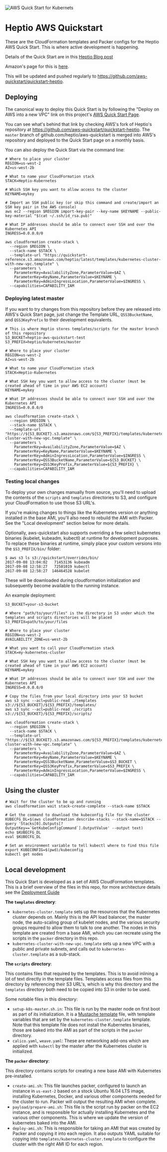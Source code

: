 ![AWS Quick Start for Kubernets](images/banner.jpg)

# Heptio AWS Quickstart

These are the CloudFormation templates and Packer configs for the Heptio AWS Quick Start.  This is where active development is happening.

Details of the Quick Start are in this [Heptio Blog post](https://blog.heptio.com/aws-quickstart-for-kubernetes-26ccaf7e1c8f#.aqb0bit5l)

Amazon's page for this is [here](https://aws.amazon.com/quickstart/architecture/heptio-kubernetes/).

This will be updated and pushed regularly to https://github.com/aws-quickstart/quickstart-heptio.

## Deploying

The canonical way to deploy this Quick Start is by following the "Deploy on AWS into a new VPC" link on this project's [AWS Quick Start Page](https://aws.amazon.com/quickstart/architecture/heptio-kubernetes/).

You can see what's behind that link by checking AWS's fork of Heptio's repository at https://github.com/aws-quickstart/quickstart-heptio.  The `master` branch of github.com/heptio/aws-quickstart is merged into AWS's repository and deployed to the Quick Start page on a monthly basis.

You can also deploy the Quick Start via the command line:

```
# Where to place your cluster
REGION=us-west-2
AZ=us-west-2b

# What to name your CloudFormation stack
STACK=Heptio-Kubernetes

# Which SSH key you want to allow access to the cluster
KEYNAME=mykey

# Import an SSH public key (or skip this command and create/import an SSH key pair in the AWS console)
aws ec2 --region $REGION import-key-pair --key-name $KEYNAME --public-key-material "$(cat ~/.ssh/id_rsa.pub)"

# What IP addresses should be able to connect over SSH and over the Kubernetes API
INGRESS=0.0.0.0/0

aws cloudformation create-stack \
  --region $REGION \
  --stack-name $STACK \
  --template-url "https://quickstart-reference.s3.amazonaws.com/heptio/latest/templates/kubernetes-cluster-with-new-vpc.template" \
  --parameters \
    ParameterKey=AvailabilityZone,ParameterValue=$AZ \
    ParameterKey=KeyName,ParameterValue=$KEYNAME \
    ParameterKey=AdminIngressLocation,ParameterValue=$INGRESS \
  --capabilities=CAPABILITY_IAM
```

### Deploying latest master

If you want to try changes from this repository before they are released into AWS's Quick Start page, just change the Template URL, `QSS3BucketName`, and `QSS3KeyPrefix` to their development equivalents.

```
# This is where Heptio stores templates/scripts for the master branch of this repository
S3_BUCKET=heptio-aws-quickstart-test
S3_PREFIX=heptio/kubernetes/master

# Where to place your cluster
REGION=us-west-2
AZ=us-west-2b

# What to name your CloudFormation stack
STACK=Heptio-Kubernetes

# What SSH key you want to allow access to the cluster (must be created ahead of time in your AWS EC2 account)
KEYNAME=mykey

# What IP addresses should be able to connect over SSH and over the Kubernetes API
INGRESS=0.0.0.0/0

aws cloudformation create-stack \
  --region $REGION \
  --stack-name $STACK \
  --template-url "https://${S3_BUCKET}.s3.amazonaws.com/${S3_PREFIX}/templates/kubernetes-cluster-with-new-vpc.template" \
  --parameters \
    ParameterKey=AvailabilityZone,ParameterValue=$AZ \
    ParameterKey=KeyName,ParameterValue=$KEYNAME \
    ParameterKey=AdminIngressLocation,ParameterValue=$INGRESS \
    ParameterKey=QSS3BucketName,ParameterValue=${S3_BUCKET} \
    ParameterKey=QSS3KeyPrefix,ParameterValue=${S3_PREFIX} \
  --capabilities=CAPABILITY_IAM
```

### Testing local changes

To deploy your own changes manually from source, you'll need to upload the contents of the `scripts` and `templates` directories to S3, and configure your CloudFormation to use those S3 URL's.

If you're making changes to things like the Kubernetes version or anything installed in the base AMI, you'll also need to rebuild the AMI with Packer.  See the "Local development" section below for more details.

Optionally, aws-quickstart also supports overriding a few select kubernetes binaries (kubelet, kubeadm, kubectl) at runtime for development purposes.  To replace these binaries at runtime, simply place your custom versions into the `$S3_PREFIX/bin/` folder:
```
$ aws s3 ls s3://quickstart/overrides/bin/
2017-09-08 13:04:02   71453136 kubeadm
2017-09-08 12:58:27   72501019 kubectl
2017-09-08 12:58:27  146464528 kubelet
```
These will be downloaded during cloudformation initialization and subsequently become available to the running instance.

An example deployment:

```
S3_BUCKET=your-s3-bucket

# Where "path/to/your/files" is the directory in S3 under which the templates and scripts directories will be placed
S3_PREFIX=path/to/your/files

# Where to place your cluster
REGION=us-west-2
AVAILABILITY_ZONE=us-west-2b

# What you want to call your CloudFormation stack
STACK=my-kubernetes-cluster

# What SSH key you want to allow access to the cluster (must be created ahead of time in your AWS EC2 account)
KEYNAME=mykey

# What IP addresses should be able to connect over SSH and over the Kubernetes API
INGRESS=0.0.0.0/0

# Copy the files from your local directory into your S3 bucket
aws s3 sync --acl=public-read ./templates s3://${S3_BUCKET}/${S3_PREFIX}/templates/
aws s3 sync --acl=public-read ./scripts s3://${S3_BUCKET}/${S3_PREFIX}/scripts/

aws cloudformation create-stack \
  --region $REGION \
  --stack-name $STACK \
  --template-url "https://${S3_BUCKET}.s3.amazonaws.com/${S3_PREFIX}/templates/kubernetes-cluster-with-new-vpc.template" \
  --parameters \
    ParameterKey=AvailabilityZone,ParameterValue=$AZ \
    ParameterKey=KeyName,ParameterValue=$KEYNAME \
    ParameterKey=QSS3BucketName,ParameterValue=$S3_BUCKET \
    ParameterKey=QSS3KeyPrefix,ParameterValue=$S3_PREFIX \
    ParameterKey=AdminIngressLocation,ParameterValue=$INGRESS \
  --capabilities=CAPABILITY_IAM
```

## Using the cluster

```
# Wait for the cluster to be up and running
aws cloudformation wait stack-create-complete --stack-name $STACK

# Get the command to download the kubeconfig file for the cluster
KUBECFG_DL=$(aws cloudformation describe-stacks --stack-name=$STACK --query 'Stacks[0].Outputs[?OutputKey==`GetKubeConfigCommand`].OutputValue' --output text)
echo $KUBECFG_DL
eval $KUBECFG_DL

# Set an environment variable to tell kubectl where to find this file
export KUBECONFIG=$(pwd)/kubeconfig
kubectl get nodes
```

## Local development

This Quick Start is developed as a set of AWS CloudFormation templates.  This is a brief overview of the files in this repo, for more architecture details see the [Deployment Guide](https://s3.amazonaws.com/quickstart-reference/heptio/latest/doc/heptio-kubernetes-on-the-aws-cloud.pdf)

**The `templates` directory**:

- `kubernetes-cluster.template` sets up the resources that the Kubernetes cluster depends on.  Mainly this is the API load balancer, the master node, the auto-scaling group of kubelet nodes, and the various security groups required to allow them to talk to one another.  The nodes in this template are created from a base AMI, which you can recreate using the scripts in the `packer` directory in this repo.
- `kubernetes-cluster-with-new-vpc.template` sets up a new VPC with a public and private subnets, and calls out to `kubernetes-cluster.template` as a sub-stack.

**The `scripts` directory**:

This contains files that required by the templates.  This is to avoid inlining a lot of text directly in the template files.  Templates access files from this directory by referencing their S3 URL's, which is why this directory and the `templates` directory both need to be copied into S3 in order to be used.

Some notable files in this directory:

- `setup-k8s-master.sh.in`: This file is run by the master node on first boot as part of its initialization.  It is a [Mustache template](https://mustache.github.io/) file, with template variables that are set by the `kubernetes-cluster.template` template.  Note that this template file does not install the Kubernetes binaries, those are baked into the AMI as part of the scripts in the `packer` directory.
- `calico.yaml`, `weave.yaml`: These are networking add-ons which are applied with `kubectl` by the master after the Kubernetes cluster is initialized.

**The `packer` directory**:

This directory contains scripts for creating a new base AMI with Kubernetes pre-installed.

- `create-ami.sh`: This file launches packer, configured to launch an instance in `us-east-2` based on a stock Ubuntu 16.04 LTS image, installing Kubernetes, Docker, and various other components needed for the cluster to run.  Packer will output the resulting AMI when complete.
- `payload/prepare-ami.sh`: This file is the script run by packer on the EC2 instance, and is responsible for actually installing Kubernetes and the various other components.  This is where we update the version of kubernetes baked into the AMI.
- `deploy-ami.sh`: This is responsible for taking an AMI that was created by Packer and copying it into each region.  It also outputs YAML suitable for copying into `templates/kubernetes-cluster.template` to configure the cluster with the right AMI ID for each region.
